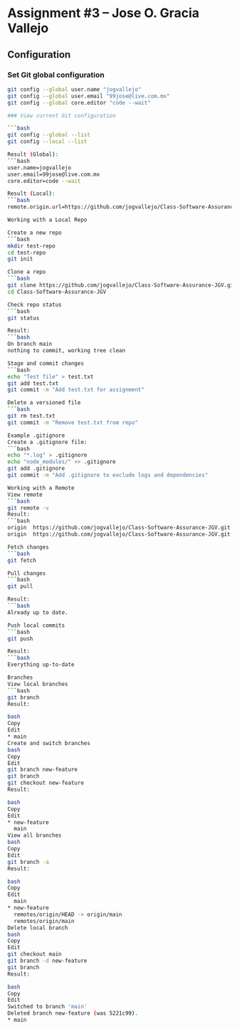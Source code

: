 # Assignment #3 – Jose O. Gracia Vallejo

## Configuration

### Set Git global configuration

```bash
git config --global user.name "jogvallejo"
git config --global user.email "99jose@live.com.mx"
git config --global core.editor "code --wait"

### View current Git configuration

```bash
git config --global --list
git config --local --list

Result (Global):
```bash
user.name=jogvallejo
user.email=99jose@live.com.mx
core.editor=code --wait

Result (Local):
```bash
remote.origin.url=https://github.com/jogvallejo/Class-Software-Assurance-JGV.git

Working with a Local Repo

Create a new repo
```bash
mkdir test-repo
cd test-repo
git init

Clone a repo
```bash
git clone https://github.com/jogvallejo/Class-Software-Assurance-JGV.git
cd Class-Software-Assurance-JGV

Check repo status
```bash
git status

Result:
```bash
On branch main
nothing to commit, working tree clean

Stage and commit changes
```bash
echo "Test file" > test.txt
git add test.txt
git commit -m "Add test.txt for assignment"

Delete a versioned file
```bash
git rm test.txt
git commit -m "Remove test.txt from repo"

Example .gitignore
Create a .gitignore file:
```bash
echo "*.log" > .gitignore
echo "node_modules/" >> .gitignore
git add .gitignore
git commit -m "Add .gitignore to exclude logs and dependencies"

Working with a Remote
View remote
```bash
git remote -v
Result:
```bash
origin  https://github.com/jogvallejo/Class-Software-Assurance-JGV.git (fetch)
origin  https://github.com/jogvallejo/Class-Software-Assurance-JGV.git (push)

Fetch changes
```bash
git fetch

Pull changes
```bash
git pull

Result:
```bash
Already up to date.

Push local commits
```bash
git push

Result:
```bash
Everything up-to-date

Branches
View local branches
```bash
git branch
Result:

bash
Copy
Edit
* main
Create and switch branches
bash
Copy
Edit
git branch new-feature
git branch
git checkout new-feature
Result:

bash
Copy
Edit
* new-feature
  main
View all branches
bash
Copy
Edit
git branch -a
Result:

bash
Copy
Edit
  main
* new-feature
  remotes/origin/HEAD -> origin/main
  remotes/origin/main
Delete local branch
bash
Copy
Edit
git checkout main
git branch -d new-feature
git branch
Result:

bash
Copy
Edit
Switched to branch 'main'
Deleted branch new-feature (was 5221c99).
* main